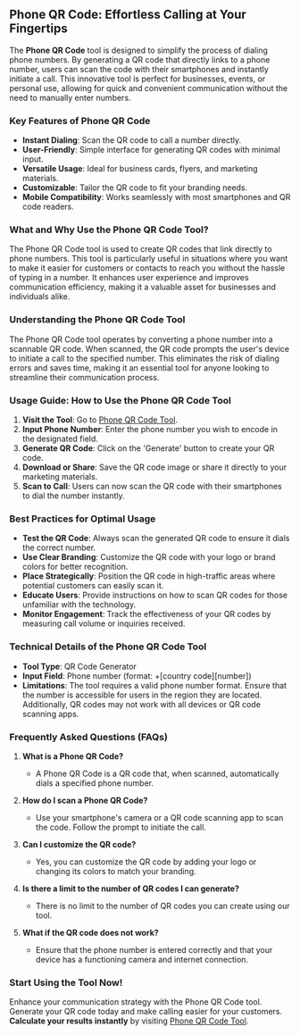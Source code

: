 ## Phone QR Code: Effortless Calling at Your Fingertips

The **Phone QR Code** tool is designed to simplify the process of dialing phone numbers. By generating a QR code that directly links to a phone number, users can scan the code with their smartphones and instantly initiate a call. This innovative tool is perfect for businesses, events, or personal use, allowing for quick and convenient communication without the need to manually enter numbers.

### Key Features of Phone QR Code
- **Instant Dialing**: Scan the QR code to call a number directly.
- **User-Friendly**: Simple interface for generating QR codes with minimal input.
- **Versatile Usage**: Ideal for business cards, flyers, and marketing materials.
- **Customizable**: Tailor the QR code to fit your branding needs.
- **Mobile Compatibility**: Works seamlessly with most smartphones and QR code readers.

### What and Why Use the Phone QR Code Tool?
The Phone QR Code tool is used to create QR codes that link directly to phone numbers. This tool is particularly useful in situations where you want to make it easier for customers or contacts to reach you without the hassle of typing in a number. It enhances user experience and improves communication efficiency, making it a valuable asset for businesses and individuals alike.

### Understanding the Phone QR Code Tool
The Phone QR Code tool operates by converting a phone number into a scannable QR code. When scanned, the QR code prompts the user's device to initiate a call to the specified number. This eliminates the risk of dialing errors and saves time, making it an essential tool for anyone looking to streamline their communication process.

### Usage Guide: How to Use the Phone QR Code Tool
1. **Visit the Tool**: Go to [Phone QR Code Tool](https://www.inayam.co/barcode/phone-qr-code).
2. **Input Phone Number**: Enter the phone number you wish to encode in the designated field.
3. **Generate QR Code**: Click on the 'Generate' button to create your QR code.
4. **Download or Share**: Save the QR code image or share it directly to your marketing materials.
5. **Scan to Call**: Users can now scan the QR code with their smartphones to dial the number instantly.

### Best Practices for Optimal Usage
- **Test the QR Code**: Always scan the generated QR code to ensure it dials the correct number.
- **Use Clear Branding**: Customize the QR code with your logo or brand colors for better recognition.
- **Place Strategically**: Position the QR code in high-traffic areas where potential customers can easily scan it.
- **Educate Users**: Provide instructions on how to scan QR codes for those unfamiliar with the technology.
- **Monitor Engagement**: Track the effectiveness of your QR codes by measuring call volume or inquiries received.

### Technical Details of the Phone QR Code Tool
- **Tool Type**: QR Code Generator
- **Input Field**: Phone number (format: +[country code][number])
- **Limitations**: The tool requires a valid phone number format. Ensure that the number is accessible for users in the region they are located. Additionally, QR codes may not work with all devices or QR code scanning apps.

### Frequently Asked Questions (FAQs)

1. **What is a Phone QR Code?**
   - A Phone QR Code is a QR code that, when scanned, automatically dials a specified phone number.

2. **How do I scan a Phone QR Code?**
   - Use your smartphone's camera or a QR code scanning app to scan the code. Follow the prompt to initiate the call.

3. **Can I customize the QR code?**
   - Yes, you can customize the QR code by adding your logo or changing its colors to match your branding.

4. **Is there a limit to the number of QR codes I can generate?**
   - There is no limit to the number of QR codes you can create using our tool.

5. **What if the QR code does not work?**
   - Ensure that the phone number is entered correctly and that your device has a functioning camera and internet connection.

### Start Using the Tool Now!
Enhance your communication strategy with the Phone QR Code tool. Generate your QR code today and make calling easier for your customers. **Calculate your results instantly** by visiting [Phone QR Code Tool](https://www.inayam.co/barcode/phone-qr-code).